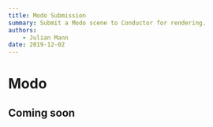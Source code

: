 ```yaml
---
title: Modo Submission
summary: Submit a Modo scene to Conductor for rendering.
authors:
    - Julian Mann
date: 2019-12-02
---
```



# Modo
 
## Coming soon
